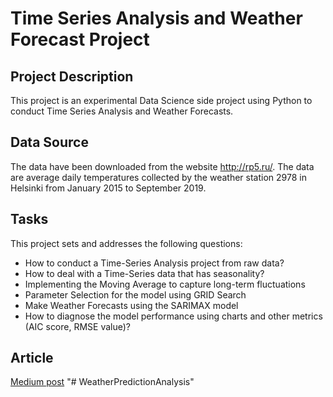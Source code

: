 # Time Series Analysis and Weather Forecast Project

## Project Description
This project is an experimental Data Science side project using Python to conduct Time Series Analysis and Weather Forecasts.

## Data Source
The data have been downloaded from the website http://rp5.ru/. The data are average daily temperatures collected by the weather station 2978 in Helsinki from January 2015 to September 2019.

## Tasks

This project sets and addresses the following questions: 
* How to conduct a Time-Series Analysis project from raw data?
* How to deal with a Time-Series data that has seasonality?
* Implementing the Moving Average to capture long-term fluctuations
* Parameter Selection for the model using GRID Search
* Make Weather Forecasts using the SARIMAX model
* How to diagnose the model performance using charts and other metrics (AIC score, RMSE value)?

## Article

[Medium post](https://medium.com/@llmkhoa511/time-series-analysis-and-weather-forecast-in-python-e80b664c7f71)
"# WeatherPredictionAnalysis" 
